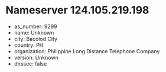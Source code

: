# Nameserver 124.105.219.198

* as_number: 9299
* name: Unknown
* city: Bacolod City
* country: PH
* organization: Philippine Long Distance Telephone Company
* version: Unknown
* dnssec: false
